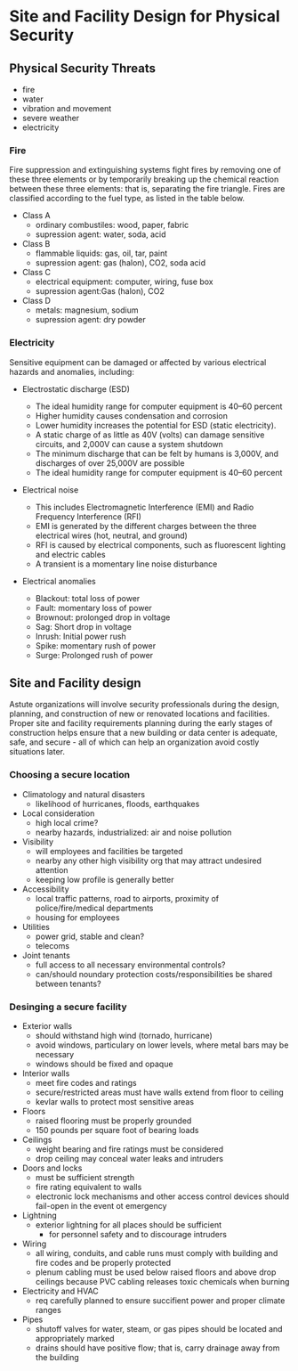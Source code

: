 # Site and Facility Design for Physical Security

## Physical Security Threats
* fire
* water
* vibration and movement
* severe weather
* electricity

### Fire

Fire suppression and extinguishing systems fight fires by removing one of these three elements or by temporarily breaking up the chemical reaction between these three elements: that is, separating the fire triangle. Fires are classified according to the fuel type, as listed in the table below.

* Class A
  * ordinary combustiles: wood, paper, fabric
  * supression agent: water, soda, acid
* Class B
  * flammable liquids: gas, oil, tar, paint
  * supression agent: gas (halon), CO2, soda acid
* Class C
  * electrical equipment: computer, wiring, fuse box
  * supression agent:Gas (halon), CO2
* Class D
  * metals: magnesium, sodium
  * supression agent: dry powder
  
### Electricity

Sensitive equipment can be damaged or affected by various electrical hazards and anomalies, including:

* Electrostatic discharge (ESD)
  * The ideal humidity range for computer equipment is 40–60 percent
  * Higher humidity causes condensation and corrosion
  * Lower humidity increases the potential for ESD (static electricity).
  * A static charge of as little as 40V (volts) can damage sensitive circuits, and 2,000V can cause a system shutdown
  * The minimum discharge that can be felt by humans is 3,000V, and discharges of over 25,000V are possible
  * The ideal humidity range for computer equipment is 40–60 percent

* Electrical noise
  * This includes Electromagnetic Interference (EMI) and Radio Frequency Interference (RFI)
  * EMI is generated by the different charges between the three electrical wires (hot, neutral, and ground)
  * RFI is caused by electrical components, such as fluorescent lighting and electric cables
  * A transient is a momentary line noise disturbance

* Electrical anomalies 
  * Blackout: total loss of power
  * Fault: momentary loss of power
  * Brownout: prolonged drop in voltage
  * Sag: Short drop in voltage
  * Inrush: Initial power rush
  * Spike: momentary rush of power
  * Surge: Prolonged rush of power
  
## Site and Facility design

Astute organizations will involve security professionals during the design, planning, and construction of new or renovated locations and facilities. Proper site and facility requirements planning during the early stages of construction helps ensure that a new building or data center is adequate, safe, and secure - all of which can help an organization avoid costly situations later.

### Choosing a secure location

* Climatology and natural disasters
  * likelihood of hurricanes, floods, earthquakes
* Local consideration
  * high local crime?
  * nearby hazards, industrialized: air and noise pollution
* Visibility
  * will employees and facilities be targeted
  * nearby any other high visibility org that may attract undesired attention
  * keeping low profile is generally better
* Accessibility
  * local traffic patterns, road to airports, proximity of police/fire/medical departments
  * housing for employees
* Utilities
  * power grid, stable and clean?
  * telecoms
* Joint tenants
  * full access to all necessary environmental controls?
  * can/should noundary protection costs/responsibilities be shared between tenants?
  
### Desinging a secure facility

* Exterior walls
  * should withstand high wind (tornado, hurricane)
  * avoid windows, particulary on lower levels, where metal bars may be necessary
  * windows should be fixed and opaque
* Interior walls
  * meet fire codes and ratings
  * secure/restricted areas must have walls extend from floor to ceiling
  * kevlar walls to protect most sensitive areas
* Floors
  * raised flooring must be properly grounded
  * 150 pounds per square foot of bearing loads
* Ceilings
  * weight bearing and fire ratings must be considered
  * drop ceiling may conceal water leaks and intruders
* Doors and locks
  * must be sufficient strength
  * fire rating equivalent to walls
  * electronic lock mechanisms and other access control devices should fail-open in the event ot emergency
* Lightning
  * exterior lightning for all places should be sufficient
    * for personnel safety and to discourage intruders
* Wiring
  * all wiring, conduits, and cable runs must comply with building and fire codes and be properly protected
  * plenum cabling must be used below raised floors and above drop ceilings because PVC cabling releases toxic chemicals when burning
* Electricity and HVAC
  * req carefully planned to ensure succifient power and proper climate ranges
* Pipes
  * shutoff valves for water, steam, or gas pipes should be located and appropriately marked
  * drains should have positive flow; that is, carry drainage away from the building
  
  
